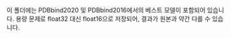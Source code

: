 이 폴더에는 PDBbind2020 및 PDBbind2016에서의 베스트 모델이 포함되어 있습니다.
용량 문제로 float32 대신 float16으로 저장되어, 결과가 원본과 약간 다를 수 있습니다.